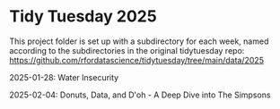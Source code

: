 # Tidy Tuesday 2025

This project folder is set up with a subdirectory for each week, named according to the subdirectories in the original tidytuesday repo: https://github.com/rfordatascience/tidytuesday/tree/main/data/2025

2025-01-28: Water Insecurity

2025-02-04: Donuts, Data, and D'oh - A Deep Dive into The Simpsons

